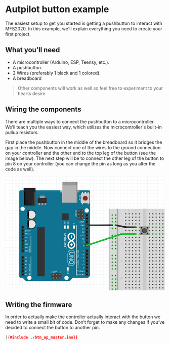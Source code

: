 # Autpilot button example

The easiest setup to get you started is getting a pushbutton to interact with MFS2020. In this example, we'll explain everything you need to create your first project.

## What you’ll need

- A microcontroller (Arduino, ESP, Teensy, etc.).
- A pushbutton.
- 2 Wires (preferably 1 black and 1 colored).
- A breadboard

> Other components will work as well so feel free to experiment to your hearts desire

## Wiring the components

There are multiple ways to connect the pushbutton to a microcontroller. We’ll teach you the easiest way, which utilizes the microcontroller's built-in pullup resistors.

First place the pushbutton in the middle of the breadboard so it bridges the gap in the middle. Now connect one of the wires to the ground connection on your controller and the other end to the top leg of the button (see the image below). The next step will be to connect the other leg of the button to pin 8 on your controller (you can change the pin as long as you alter the code as well).

![Pullup button wiring](../../images/component_diagrams/btn_pullup.png)

## Writing the firmware

In order to actually make the controller actually interact with the button we need to write a small bit of code. Don’t forget to make any changes if you’ve decided to connect the button to another pin.

```cpp
{{#include ./btn_ap_master.ino}}
```

